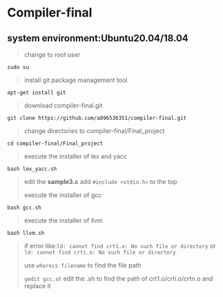 # Compiler-final
## system environment:Ubuntu20.04/18.04

>change to root user

```sudo su```

>install git package management tool

```apt-get install git```

>download compiler-final.git

```git clone https://github.com/a896536351/compiler-final.git```

>change directories to compiler-final/Final_project

```cd compiler-final/Final_project```

>execute the installer of lex and yacc

```bash lex_yacc.sh```

>edit the **sample3.c** add ```#include <stdio.h>``` to the top
>
>execute the installer of gcc

```bash gcc.sh```

>execute the installer of llvm

```bash llvm.sh```

>if error like:```ld: cannot find crt1.o: No such file or directory``` or ```ld: cannot find crti.o: No such file or directory```
>
>use ```whereis filename``` to find the file path
>
>```gedit gcc.sh``` edit the .sh to find the path of crt1.o/crti.o/crtn.o and replace it
